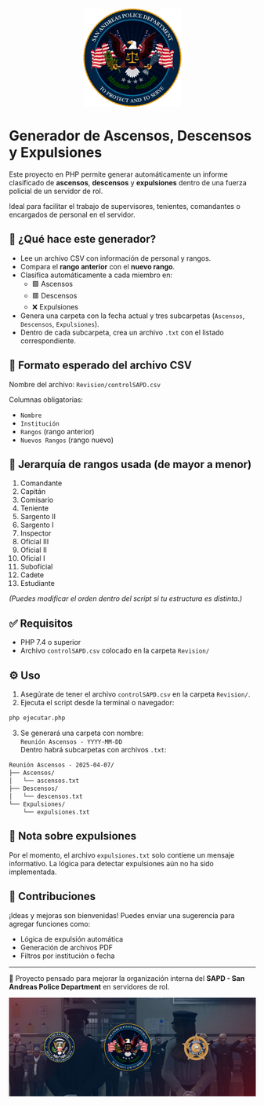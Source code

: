 <p align="center">
  <img src="assets/logoSAPD.png" alt="Logo SAPD" width="200"/>
</p>

# Generador de Ascensos, Descensos y Expulsiones

Este proyecto en PHP permite generar automáticamente un informe clasificado de **ascensos**, **descensos** y **expulsiones** dentro de una fuerza policial de un servidor de rol.

Ideal para facilitar el trabajo de supervisores, tenientes, comandantes o encargados de personal en el servidor.

## 📁 ¿Qué hace este generador?

- Lee un archivo CSV con información de personal y rangos.
- Compara el **rango anterior** con el **nuevo rango**.
- Clasifica automáticamente a cada miembro en:
  - 🟩 Ascensos
  - 🟥 Descensos
  - ❌ Expulsiones
- Genera una carpeta con la fecha actual y tres subcarpetas (`Ascensos`, `Descensos`, `Expulsiones`).
- Dentro de cada subcarpeta, crea un archivo `.txt` con el listado correspondiente.

## 📄 Formato esperado del archivo CSV

Nombre del archivo: `Revision/controlSAPD.csv`

Columnas obligatorias:

- `Nombre`
- `Institución`
- `Rangos` (rango anterior)
- `Nuevos Rangos` (rango nuevo)

## 🧠 Jerarquía de rangos usada (de mayor a menor)

1. Comandante  
2. Capitán  
3. Comisario  
4. Teniente  
5. Sargento II  
6. Sargento I  
7. Inspector  
8. Oficial III  
9. Oficial II  
10. Oficial I  
11. Suboficial  
12. Cadete  
13. Estudiante  

*(Puedes modificar el orden dentro del script si tu estructura es distinta.)*

## ✅ Requisitos

- PHP 7.4 o superior
- Archivo `controlSAPD.csv` colocado en la carpeta `Revision/`

## ⚙️ Uso

1. Asegúrate de tener el archivo `controlSAPD.csv` en la carpeta `Revision/`.
2. Ejecuta el script desde la terminal o navegador:

```bash
php ejecutar.php
```

3. Se generará una carpeta con nombre:  
   `Reunión Ascensos - YYYY-MM-DD`  
   Dentro habrá subcarpetas con archivos `.txt`:

```
Reunión Ascensos - 2025-04-07/
├── Ascensos/
│   └── ascensos.txt
├── Descensos/
│   └── descensos.txt
└── Expulsiones/
    └── expulsiones.txt
```

## 📌 Nota sobre expulsiones

Por el momento, el archivo `expulsiones.txt` solo contiene un mensaje informativo. La lógica para detectar expulsiones aún no ha sido implementada.

## 🤝 Contribuciones

¡Ideas y mejoras son bienvenidas! Puedes enviar una sugerencia para agregar funciones como:

- Lógica de expulsión automática
- Generación de archivos PDF
- Filtros por institución o fecha

---

📂 Proyecto pensado para mejorar la organización interna del **SAPD - San Andreas Police Department** en servidores de rol.

<p align="center">
  <img src="assets/bannerSAPD.png" alt="Banner SAPD"/>
</p>